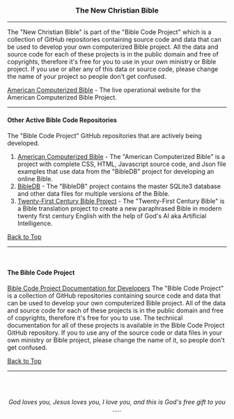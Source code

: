 <a id="top"></a>
<h3 align="center">The New Christian Bible</h3>

---

The "New Christian Bible" is part of the "Bible Code Project" which is a collection of GitHub repositories containing source code and data that can be used to develop your own computerized Bible project. All the data and source code for each of these projects is in the public domain and free of copyrights, therefore it's free for you to use in your own ministry or Bible project. If you use or alter any of this data or source code, please change the name of your project so people don't get confused.

[American Computerized Bible](https://acbible.com) - The live operational website for the American Computerized Bible Project.

---

#### Other Active Bible Code Repositories

The "Bible Code Project" GitHub repositories that are actively being developed.

1. [American Computerized Bible](https://github.com/ACB-Bible/AmericanComputerizedBible) - The "American Computerized Bible" is a project with complete CSS, HTML, Javascript source code, and Json file  examples that use data from the "BibleDB" project for developing an online Bible.
2. [BibleDB](https://github.com/ACB-Bible/BibleDB) - The "BibleDB" project contains the master SQLite3 database and other data files for multiple versions of the Bible.
4. [Twenty-First Century Bible Project](https://github.com/ACB-Bible/TWF) - The "Twenty-First Century Bible" is a Bible translation project to create a new paraphrased Bible in modern twenty first century English with the help of God's AI aka Artificial Intelligence.

[Back to Top](#top)

---

<br>
   
#### The Bible Code Project

[Bible Code Project Documentation for Developers](https://github.com/ACB-Bible/Bible-Code/)
The "Bible Code Project" is a collection of GitHub repositories containing source code and data that can be used to develop your own computerized Bible project. All of the data and source code for each of these projects is in the public domain and free of copyrights, therefore it's free for you to use. The technical documentation for all of these projects is available in the Bible Code Project GitHub repository. If you to use any of the source code or data files in your own ministry or Bible project, please change the name of it, so people don't get confused.

[Back to Top](#top)

---

<br><br>
<p align="center">
    <p align="center">
    <em>God loves you, Jesus loves you, I love you, and this is God's free gift to you .....</em>
</p>    
</p>
